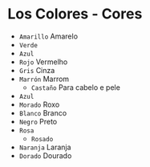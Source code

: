 # Los Colores - Cores

-   `Amarillo` Amarelo
-   `Verde`
-   `Azul`
-   `Rojo` Vermelho
-   `Gris` Cinza
-   `Marrón` Marrom
    -   `Castaño` Para cabelo e pele
-   `Azul`
-   `Morado` Roxo
-   `Blanco` Branco
-   `Negro` Preto
-   `Rosa`
    -   `Rosado`
-   `Naranja` Laranja
-   `Dorado` Dourado

